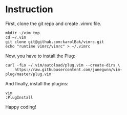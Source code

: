 # Instruction
First, clone the git repo and create .vimrc file.
```
mkdir ~/vim_tmp
cd ~/.vim
git clone git@github.com:karolBak/vimrc.git
echo "runtime vimrc/vimrc" > ~/.vimrc
```
Now, you have to install the Plug:
```
curl -fLo ~/.vim/autoload/plug.vim --create-dirs \
    https://raw.githubusercontent.com/junegunn/vim-plug/master/plug.vim
```
And finally, install the plugins:
```
vim
:PlugInstall
```
Happy coding!
